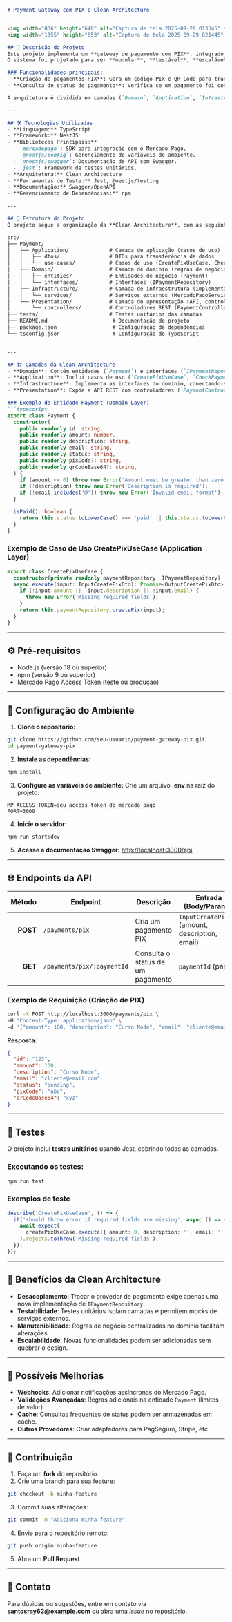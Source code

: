 

```markdown
# Payment Gateway com PIX e Clean Architecture


<img width="836" height="640" alt="Captura de tela 2025-09-29 013345" src="https://github.com/user-attachments/assets/ca388fac-543c-47b9-a31e-a3e48ec0755a" />
<img width="1355" height="653" alt="Captura de tela 2025-09-29 021445" src="https://github.com/user-attachments/assets/72db9cab-1bc3-4aaf-b638-a50b5b10b436" />

## 📄 Descrição do Projeto
Este projeto implementa um **gateway de pagamento com PIX**, integrado ao **Mercado Pago**, utilizando o framework **NestJS** e seguindo os princípios da **Clean Architecture**.  
O sistema foi projetado para ser **modular**, **testável**, **escalável** e **independente de tecnologias externas**, permitindo fácil manutenção e troca de provedores de pagamento (ex.: Mercado Pago por PagSeguro).

### Funcionalidades principais:
- **Criação de pagamentos PIX**: Gera um código PIX e QR Code para transações instantâneas.  
- **Consulta de status de pagamento**: Verifica se um pagamento foi concluído.  

A arquitetura é dividida em camadas (`Domain`, `Application`, `Infrastructure`, `Presentation`), garantindo separação de responsabilidades e aderência às boas práticas de desenvolvimento.

---

## 🛠️ Tecnologias Utilizadas
- **Linguagem:** TypeScript  
- **Framework:** NestJS  
- **Bibliotecas Principais:**
  - `mercadopago`: SDK para integração com o Mercado Pago.
  - `@nestjs/config`: Gerenciamento de variáveis de ambiente.
  - `@nestjs/swagger`: Documentação de API com Swagger.
  - `jest`: Framework de testes unitários.
- **Arquitetura:** Clean Architecture  
- **Ferramentas de Teste:** Jest, @nestjs/testing  
- **Documentação:** Swagger/OpenAPI  
- **Gerenciamento de Dependências:** npm  

---

## 📂 Estrutura do Projeto
O projeto segue a organização da **Clean Architecture**, com as seguintes camadas:

src/
├── Payment/
│   ├── Application/             # Camada de aplicação (casos de uso)
│   │   ├── dtos/                # DTOs para transferência de dados
│   │   └── use-cases/           # Casos de uso (CreatePixUseCase, CheckPaymentStatusUseCase)
│   ├── Domain/                  # Camada de domínio (regras de negócio)
│   │   ├── entities/            # Entidades de negócio (Payment)
│   │   └── interfaces/          # Interfaces (IPaymentRepository)
│   ├── Infrastructure/          # Camada de infraestrutura (implementações externas)
│   │   └── services/            # Serviços externos (MercadoPagoService)
│   └── Presentation/            # Camada de apresentação (API, controladores)
│       └── controllers/         # Controladores REST (PaymentController)
├── tests/                       # Testes unitários das camadas
├── README.md                     # Documentação do projeto
├── package.json                  # Configuração de dependências
└── tsconfig.json                 # Configuração do TypeScript


---

## 🏗️ Camadas da Clean Architecture
- **Domain**: Contém entidades (`Payment`) e interfaces (`IPaymentRepository`) com as regras de negócio. Independente de frameworks ou serviços externos.  
- **Application**: Inclui casos de uso (`CreatePixUseCase`, `CheckPaymentStatusUseCase`) que orquestram a lógica de negócio, validando entradas e delegando operações ao repositório.  
- **Infrastructure**: Implementa as interfaces do domínio, conectando-se a serviços externos como o Mercado Pago (`MercadoPagoService`).  
- **Presentation**: Expõe a API REST com controladores (`PaymentController`) e documentação Swagger.

### Exemplo de Entidade Payment (Domain Layer)
```typescript
export class Payment {
  constructor(
    public readonly id: string,
    public readonly amount: number,
    public readonly description: string,
    public readonly email: string,
    public readonly status: string,
    public readonly pixCode?: string,
    public readonly qrCodeBase64?: string,
  ) {
    if (amount <= 0) throw new Error('Amount must be greater than zero');
    if (!description) throw new Error('Description is required');
    if (!email.includes('@')) throw new Error('Invalid email format');
  }

  isPaid(): boolean {
    return this.status.toLowerCase() === 'paid' || this.status.toLowerCase() === 'concluded';
  }
}
````

### Exemplo de Caso de Uso CreatePixUseCase (Application Layer)

```typescript
export class CreatePixUseCase {
  constructor(private readonly paymentRepository: IPaymentRepository) {}
  async execute(input: InputCreatePixDto): Promise<OutputCreatePixDto> {
    if (!input.amount || !input.description || !input.email) {
      throw new Error('Missing required fields');
    }
    return this.paymentRepository.createPix(input);
  }
}
```

---

## ⚙️ Pré-requisitos

* Node.js (versão 18 ou superior)
* npm (versão 9 ou superior)
* Mercado Pago Access Token (teste ou produção)

---

## 🚀 Configuração do Ambiente

1. **Clone o repositório:**

```bash
git clone https://github.com/seu-usuario/payment-gateway-pix.git
cd payment-gateway-pix
```

2. **Instale as dependências:**

```bash
npm install
```

3. **Configure as variáveis de ambiente:**
   Crie um arquivo **.env** na raiz do projeto:

```
MP_ACCESS_TOKEN=seu_access_token_do_mercado_pago
PORT=3000
```

4. **Inicie o servidor:**

```bash
npm run start:dev
```

5. **Acesse a documentação Swagger:**
   [http://localhost:3000/api](http://localhost:3000/api)

---

## 🌐 Endpoints da API

|   Método | Endpoint                   | Descrição                         | Entrada (Body/Params)                            | Saída                                                  |
| -------: | -------------------------- | --------------------------------- | ------------------------------------------------ | ------------------------------------------------------ |
| **POST** | `/payments/pix`            | Cria um pagamento PIX             | `InputCreatePixDto` (amount, description, email) | `OutputCreatePixDto` (id, pixCode, qrCodeBase64, etc.) |
|  **GET** | `/payments/pix/:paymentId` | Consulta o status de um pagamento | `paymentId` (param)                              | `OutputPaymentStatusDto` (paymentId, status)           |

### Exemplo de Requisição (Criação de PIX)

```bash
curl -X POST http://localhost:3000/payments/pix \
-H "Content-Type: application/json" \
-d '{"amount": 100, "description": "Curso Node", "email": "cliente@email.com"}'
```

**Resposta:**

```json
{
  "id": "123",
  "amount": 100,
  "description": "Curso Node",
  "email": "cliente@email.com",
  "status": "pending",
  "pixCode": "abc",
  "qrCodeBase64": "xyz"
}
```

---

## 🧪 Testes

O projeto inclui **testes unitários** usando Jest, cobrindo todas as camadas.

### Executando os testes:

```bash
npm run test
```

### Exemplos de teste

```typescript
describe('CreatePixUseCase', () => {
  it('should throw error if required fields are missing', async () => {
    await expect(
      createPixUseCase.execute({ amount: 0, description: '', email: '' }),
    ).rejects.toThrow('Missing required fields');
  });
});
```

---

## 🌟 Benefícios da Clean Architecture

* **Desacoplamento**: Trocar o provedor de pagamento exige apenas uma nova implementação de `IPaymentRepository`.
* **Testabilidade**: Testes unitários isolam camadas e permitem mocks de serviços externos.
* **Manutenibilidade**: Regras de negócio centralizadas no domínio facilitam alterações.
* **Escalabilidade**: Novas funcionalidades podem ser adicionadas sem quebrar o design.

---

## 🔮 Possíveis Melhorias

* **Webhooks**: Adicionar notificações assíncronas do Mercado Pago.
* **Validações Avançadas**: Regras adicionais na entidade `Payment` (limites de valor).
* **Cache**: Consultas frequentes de status podem ser armazenadas em cache.
* **Outros Provedores**: Criar adaptadores para PagSeguro, Stripe, etc.

---

## 🤝 Contribuição

1. Faça um **fork** do repositório.
2. Crie uma branch para sua feature:

```bash
git checkout -b minha-feature
```

3. Commit suas alterações:

```bash
git commit -m "Adiciona minha feature"
```

4. Envie para o repositório remoto:

```bash
git push origin minha-feature
```

5. Abra um **Pull Request**.

---

## 📧 Contato

Para dúvidas ou sugestões, entre em contato via **[santosray62@example.com](santosray62@example.com)** ou abra uma *issue* no repositório.

```
